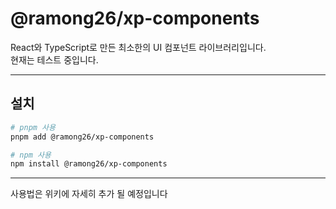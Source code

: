 # @ramong26/xp-components

React와 TypeScript로 만든 최소한의 UI 컴포넌트 라이브러리입니다.  
현재는 테스트 중입니다. 

---

## 설치

```bash
# pnpm 사용
pnpm add @ramong26/xp-components

# npm 사용
npm install @ramong26/xp-components
```

---

사용법은 위키에 자세히 추가 될 예정입니다
